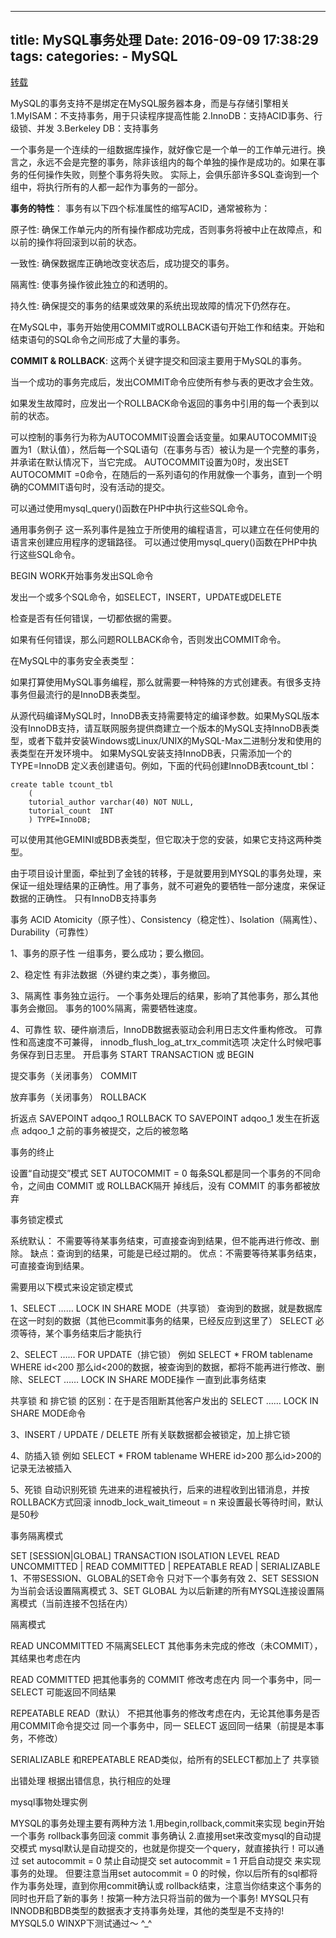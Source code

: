 -----
title: MySQL事务处理
Date: 2016-09-09 17:38:29
tags: 
categories: 
    - MySQL
-----

[转载](http://www.cnblogs.com/ymy124/p/3718439.html)

<!-- more -->

 MySQL的事务支持不是绑定在MySQL服务器本身，而是与存储引擎相关1.MyISAM：不支持事务，用于只读程序提高性能 2.InnoDB：支持ACID事务、行级锁、并发 3.Berkeley DB：支持事务
 
 一个事务是一个连续的一组数据库操作，就好像它是一个单一的工作单元进行。换言之，永远不会是完整的事务，除非该组内的每个单独的操作是成功的。如果在事务的任何操作失败，则整个事务将失败。
实际上，会俱乐部许多SQL查询到一个组中，将执行所有的人都一起作为事务的一部分。

**事务的特性**： 
事务有以下四个标准属性的缩写ACID，通常被称为：

原子性: 确保工作单元内的所有操作都成功完成，否则事务将被中止在故障点，和以前的操作将回滚到以前的状态。

一致性: 确保数据库正确地改变状态后，成功提交的事务。

隔离性: 使事务操作彼此独立的和透明的。

持久性: 确保提交的事务的结果或效果的系统出现故障的情况下仍然存在。

在MySQL中，事务开始使用COMMIT或ROLLBACK语句开始工作和结束。开始和结束语句的SQL命令之间形成了大量的事务。

**COMMIT & ROLLBACK**: 
这两个关键字提交和回滚主要用于MySQL的事务。

当一个成功的事务完成后，发出COMMIT命令应使所有参与表的更改才会生效。

如果发生故障时，应发出一个ROLLBACK命令返回的事务中引用的每一个表到以前的状态。

可以控制的事务行为称为AUTOCOMMIT设置会话变量。如果AUTOCOMMIT设置为1（默认值），然后每一个SQL语句（在事务与否）被认为是一个完整的事务，并承诺在默认情况下，当它完成。 AUTOCOMMIT设置为0时，发出SET AUTOCOMMIT =0命令，在随后的一系列语句的作用就像一个事务，直到一个明确的COMMIT语句时，没有活动的提交。

可以通过使用mysql_query()函数在PHP中执行这些SQL命令。

通用事务例子 
这一系列事件是独立于所使用的编程语言，可以建立在任何使用的语言来创建应用程序的逻辑路径。
可以通过使用mysql_query()函数在PHP中执行这些SQL命令。


BEGIN WORK开始事务发出SQL命令

发出一个或多个SQL命令，如SELECT，INSERT，UPDATE或DELETE

检查是否有任何错误，一切都依据的需要。

如果有任何错误，那么问题ROLLBACK命令，否则发出COMMIT命令。

在MySQL中的事务安全表类型：

如果打算使用MySQL事务编程，那么就需要一种特殊的方式创建表。有很多支持事务但最流行的是InnoDB表类型。

从源代码编译MySQL时，InnoDB表支持需要特定的编译参数。如果MySQL版本没有InnoDB支持，请互联网服务提供商建立一个版本的MySQL支持InnoDB表类型，或者下载并安装Windows或Linux/UNIX的MySQL-Max二进制分发和使用的表类型在开发环境中。
如果MySQL安装支持InnoDB表，只需添加一个的TYPE=InnoDB 定义表创建语句。例如，下面的代码创建InnoDB表tcount_tbl：

```
create table tcount_tbl
    (
    tutorial_author varchar(40) NOT NULL,
    tutorial_count  INT
    ) TYPE=InnoDB;
```


可以使用其他GEMINI或BDB表类型，但它取决于您的安装，如果它支持这两种类型。


由于项目设计里面，牵扯到了金钱的转移，于是就要用到MYSQL的事务处理，来保证一组处理结果的正确性。用了事务，就不可避免的要牺牲一部分速度，来保证数据的正确性。
只有InnoDB支持事务

事务 ACID Atomicity（原子性）、Consistency（稳定性）、Isolation（隔离性）、Durability（可靠性）

1、事务的原子性
一组事务，要么成功；要么撤回。

2、稳定性
有非法数据（外键约束之类），事务撤回。

3、隔离性
事务独立运行。
一个事务处理后的结果，影响了其他事务，那么其他事务会撤回。
事务的100%隔离，需要牺牲速度。

4、可靠性
软、硬件崩溃后，InnoDB数据表驱动会利用日志文件重构修改。
可靠性和高速度不可兼得， innodb_flush_log_at_trx_commit选项 决定什么时候吧事务保存到日志里。
开启事务
START TRANSACTION 或 BEGIN

提交事务（关闭事务）
COMMIT

放弃事务（关闭事务）
ROLLBACK

折返点
SAVEPOINT adqoo_1
ROLLBACK TO SAVEPOINT adqoo_1
发生在折返点 adqoo_1 之前的事务被提交，之后的被忽略

事务的终止

设置“自动提交”模式
SET AUTOCOMMIT = 0
每条SQL都是同一个事务的不同命令，之间由 COMMIT 或 ROLLBACK隔开
掉线后，没有 COMMIT 的事务都被放弃

事务锁定模式

系统默认： 不需要等待某事务结束，可直接查询到结果，但不能再进行修改、删除。
缺点：查询到的结果，可能是已经过期的。
优点：不需要等待某事务结束，可直接查询到结果。

需要用以下模式来设定锁定模式

1、SELECT …… LOCK IN SHARE MODE（共享锁）
查询到的数据，就是数据库在这一时刻的数据（其他已commit事务的结果，已经反应到这里了）
SELECT 必须等待，某个事务结束后才能执行

2、SELECT …… FOR UPDATE（排它锁）
例如 SELECT * FROM tablename WHERE id<200
那么id<200的数据，被查询到的数据，都将不能再进行修改、删除、SELECT …… LOCK IN SHARE MODE操作
一直到此事务结束

共享锁 和 排它锁 的区别：在于是否阻断其他客户发出的 SELECT …… LOCK IN SHARE MODE命令

3、INSERT / UPDATE / DELETE
所有关联数据都会被锁定，加上排它锁

4、防插入锁
例如 SELECT * FROM tablename WHERE id>200
那么id>200的记录无法被插入

5、死锁
自动识别死锁
先进来的进程被执行，后来的进程收到出错消息，并按ROLLBACK方式回滚
innodb_lock_wait_timeout = n 来设置最长等待时间，默认是50秒

事务隔离模式

SET [SESSION|GLOBAL] TRANSACTION ISOLATION LEVEL
READ UNCOMMITTED | READ COMMITTED | REPEATABLE READ | SERIALIZABLE
1、不带SESSION、GLOBAL的SET命令
只对下一个事务有效
2、SET SESSION
为当前会话设置隔离模式
3、SET GLOBAL
为以后新建的所有MYSQL连接设置隔离模式（当前连接不包括在内）

隔离模式

   READ UNCOMMITTED
不隔离SELECT
其他事务未完成的修改（未COMMIT），其结果也考虑在内

   READ COMMITTED
把其他事务的 COMMIT 修改考虑在内
同一个事务中，同一 SELECT 可能返回不同结果

   REPEATABLE READ（默认）
不把其他事务的修改考虑在内，无论其他事务是否用COMMIT命令提交过
同一个事务中，同一 SELECT 返回同一结果（前提是本事务，不修改）

   SERIALIZABLE
和REPEATABLE READ类似，给所有的SELECT都加上了 共享锁

出错处理
根据出错信息，执行相应的处理


mysql事物处理实例

MYSQL的事务处理主要有两种方法
1.用begin,rollback,commit来实现
    begin开始一个事务
    rollback事务回滚
    commit 事务确认
2.直接用set来改变mysql的自动提交模式
    mysql默认是自动提交的，也就是你提交一个query，就直接执行！可以通过
    set autocommit = 0 禁止自动提交
    set autocommit = 1 开启自动提交
    来实现事务的处理。
但要注意当用set autocommit = 0 的时候，你以后所有的sql都将作为事务处理，直到你用commit确认或 rollback结束，注意当你结束这个事务的同时也开启了新的事务！按第一种方法只将当前的做为一个事务!
MYSQL只有 INNODB和BDB类型的数据表才支持事务处理，其他的类型是不支持的!
MYSQL5.0 WINXP下测试通过～  ^_^
